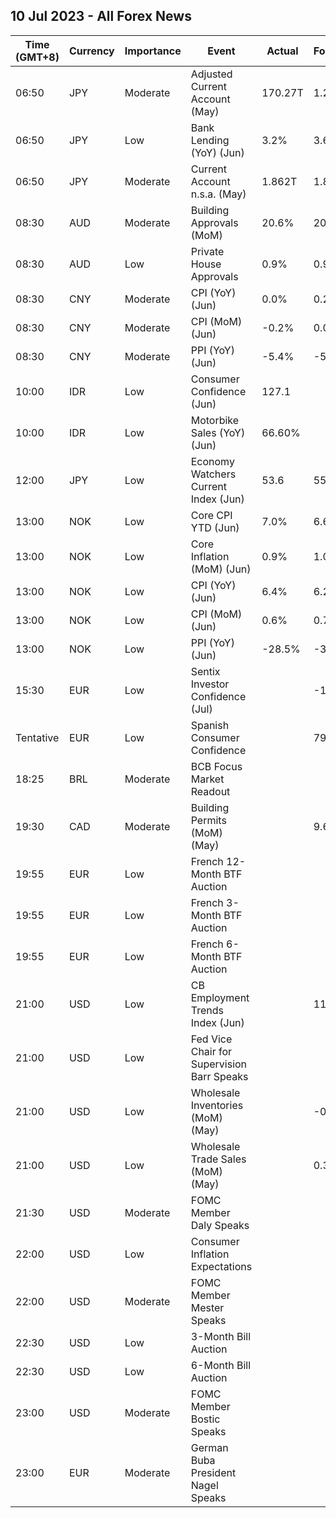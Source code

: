 ## 10 Jul 2023 - All Forex News
| Time (GMT+8) | Currency | Importance | Event | Actual | Forecast | Previous |
|------|----------|------------|-------|--------|----------|----------|
| 06:50 | JPY | Moderate | Adjusted Current Account (May) | 170.27T | 1.20T | 1.90T |
| 06:50 | JPY | Low | Bank Lending (YoY) (Jun) | 3.2% | 3.6% | 3.4% |
| 06:50 | JPY | Moderate | Current Account n.s.a. (May) | 1.862T | 1.885T | 1.895T |
| 08:30 | AUD | Moderate | Building Approvals (MoM) | 20.6% | 20.6% | -6.8% |
| 08:30 | AUD | Low | Private House Approvals | 0.9% | 0.9% | -3.0% |
| 08:30 | CNY | Moderate | CPI (YoY) (Jun) | 0.0% | 0.2% | 0.2% |
| 08:30 | CNY | Moderate | CPI (MoM) (Jun) | -0.2% | 0.0% | -0.2% |
| 08:30 | CNY | Moderate | PPI (YoY) (Jun) | -5.4% | -5.0% | -4.6% |
| 10:00 | IDR | Low | Consumer Confidence (Jun) | 127.1 |  | 128.3 |
| 10:00 | IDR | Low | Motorbike Sales (YoY) (Jun) | 66.60% |  | 113.40% |
| 12:00 | JPY | Low | Economy Watchers Current Index (Jun) | 53.6 | 55.0 | 55.0 |
| 13:00 | NOK | Low | Core CPI YTD (Jun) | 7.0% | 6.6% | 6.7% |
| 13:00 | NOK | Low | Core Inflation (MoM) (Jun) | 0.9% | 1.0% | 0.7% |
| 13:00 | NOK | Low | CPI (YoY) (Jun) | 6.4% | 6.2% | 6.7% |
| 13:00 | NOK | Low | CPI (MoM) (Jun) | 0.6% | 0.7% | 0.5% |
| 13:00 | NOK | Low | PPI (YoY) (Jun) | -28.5% | -36.4% | -23.5% |
| 15:30 | EUR | Low | Sentix Investor Confidence (Jul) |  | -17.9 | -17.0 |
| Tentative | EUR | Low | Spanish Consumer Confidence |  | 79.4 | 81.5 |
| 18:25 | BRL | Moderate | BCB Focus Market Readout |  |  |  |
| 19:30 | CAD | Moderate | Building Permits (MoM) (May) |  | 9.6% | -18.8% |
| 19:55 | EUR | Low | French 12-Month BTF Auction |  |  | 3.697% |
| 19:55 | EUR | Low | French 3-Month BTF Auction |  |  | 3.439% |
| 19:55 | EUR | Low | French 6-Month BTF Auction |  |  | 3.584% |
| 21:00 | USD | Low | CB Employment Trends Index (Jun) |  | 116.26 | 116.15 |
| 21:00 | USD | Low | Fed Vice Chair for Supervision Barr Speaks |  |  |  |
| 21:00 | USD | Low | Wholesale Inventories (MoM) (May) |  | -0.1% | -0.1% |
| 21:00 | USD | Low | Wholesale Trade Sales (MoM) (May) |  | 0.3% | 0.2% |
| 21:30 | USD | Moderate | FOMC Member Daly Speaks |  |  |  |
| 22:00 | USD | Low | Consumer Inflation Expectations |  |  | 4.1% |
| 22:00 | USD | Moderate | FOMC Member Mester Speaks |  |  |  |
| 22:30 | USD | Low | 3-Month Bill Auction |  |  | 5.230% |
| 22:30 | USD | Low | 6-Month Bill Auction |  |  | 5.260% |
| 23:00 | USD | Moderate | FOMC Member Bostic Speaks |  |  |  |
| 23:00 | EUR | Moderate | German Buba President Nagel Speaks |  |  |  |
